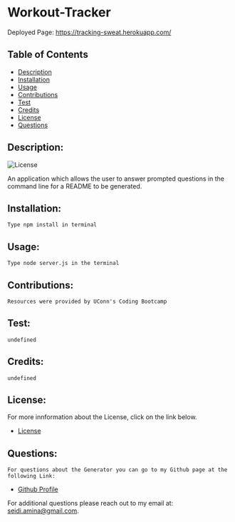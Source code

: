 # Workout-Tracker
Deployed Page: https://tracking-sweat.herokuapp.com/

## Table of Contents

 - [Description](#description)
 - [Installation](#installation)
 - [Usage](#usage)
 - [Contributions](#contribution)
 - [Test](#test)
 - [Credits](#credits)
 - [License](#license)
 - [Questions](#questions)

 ## Description:
 ![License](https://img.shields.io/badge/License-mit-blue.svg "License Badge")

  An application which allows the user to answer prompted questions in the command line for a README to be generated.
 ## Installation:
    Type npm install in terminal
 ## Usage:
    Type node server.js in the terminal
 ## Contributions:
    Resources were provided by UConn's Coding Bootcamp
 ## Test:
    undefined
 ## Credits:
    undefined
 ## License:
  For more innformation about the License, click on the link below.

- [License](https://opensource.org/licenses/mit)

## Questions:
    For questions about the Generator you can go to my Github page at the following Link:

- [Github Profile](https:github.com/Amina-Seidi)

For additional questions please reach out to my email at: seidi.amina@gmail.com.

